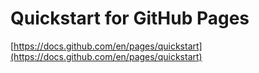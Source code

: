# Quickstart for GitHub Pages

[https://docs.github.com/en/pages/quickstart](https://docs.github.com/en/pages/quickstart)